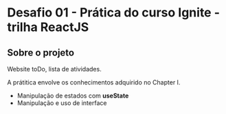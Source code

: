 # Desafio 01 - Prática do curso Ignite - trilha ReactJS

## Sobre o projeto

Website toDo, lista de atividades.

A prátitica envolve os conhecimentos adquirido no Chapter I.

* Manipulação de estados com **useState**
* Manipulação e uso de interface 
